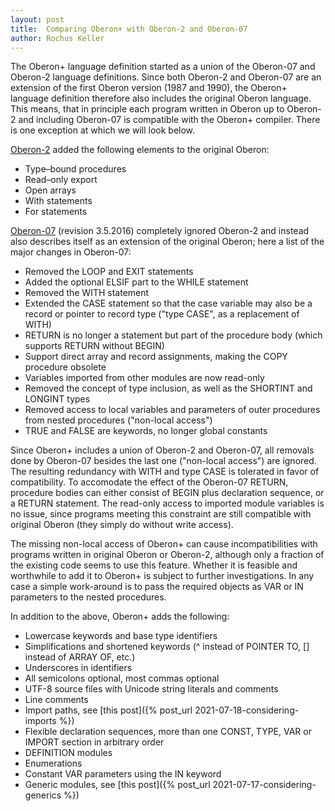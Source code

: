 ```yaml
---
layout: post
title:  Comparing Oberon+ with Oberon-2 and Oberon-07
author: Rochus Keller
---
```


The Oberon+ language definition started as a union of the Oberon-07 and Oberon-2 language definitions. Since both Oberon-2 and Oberon-07 are an extension of the first Oberon version (1987 and 1990), the Oberon+ language definition therefore also includes the original Oberon language. This means, that in principle each program written in Oberon up to Oberon-2 and including Oberon-07 is compatible with the Oberon+ compiler. There is one exception at which we will look below.

[Oberon-2](http://www.ssw.uni-linz.ac.at/Research/Papers/Oberon2.pdf) added the following elements to the original Oberon:

- Type–bound procedures
- Read–only export
- Open arrays
- With statements
- For statements

[Oberon-07](http://people.inf.ethz.ch/wirth/Oberon/Oberon07.Report.pdf) (revision 3.5.2016) completely ignored Oberon-2 and instead also describes itself as an extension of the original Oberon; here a list of the major changes in Oberon-07:

- Removed the LOOP and EXIT statements
- Added the optional ELSIF part to the WHILE statement
- Removed the WITH statement
- Extended the CASE statement so that the case variable may also be a record or pointer to record type ("type CASE", as a replacement of WITH)
- RETURN is no longer a statement but part of the procedure body (which supports RETURN without BEGIN)
- Support direct array and record assignments, making the COPY procedure obsolete 
- Variables imported from other modules are now read-only
- Removed the concept of type inclusion, as well as the SHORTINT and LONGINT types
- Removed access to local variables and parameters of outer procedures from nested procedures ("non-local access")
- TRUE and FALSE are keywords, no longer global constants

Since Oberon+ includes a union of Oberon-2 and Oberon-07, all removals done by Oberon-07 besides the last one ("non-local access") are ignored. The resulting redundancy with WITH and type CASE is tolerated in favor of compatibility. To accomodate the effect of the Oberon-07 RETURN, procedure bodies can either consist of BEGIN plus declaration sequence, or a RETURN statement. The read-only access to imported module variables is no issue, since programs meeting this constraint are still compatible with original Oberon (they simply do without write access). 

The missing non-local access of Oberon+ can cause incompatibilities with programs written in original Oberon or Oberon-2, although only a fraction of the existing code seems to use this feature. Whether it is feasible and worthwhile to add it to Oberon+ is subject to further investigations. In any case a simple work-around is to pass the required objects as VAR or IN parameters to the nested procedures.

In addition to the above, Oberon+ adds the following:

- Lowercase keywords and base type identifiers
- Simplifications and shortened keywords (^ instead of POINTER TO, [] instead of ARRAY OF, etc.)
- Underscores in identifiers
- All semicolons optional, most commas optional
- UTF-8 source files with Unicode string literals and comments
- Line comments
- Import paths, see [this post]({% post_url 2021-07-18-considering-imports %})
- Flexible declaration sequences, more than one CONST, TYPE, VAR or IMPORT section in arbitrary order
- DEFINITION modules
- Enumerations
- Constant VAR parameters using the IN keyword
- Generic modules, see [this post]({% post_url 2021-07-17-considering-generics %})





